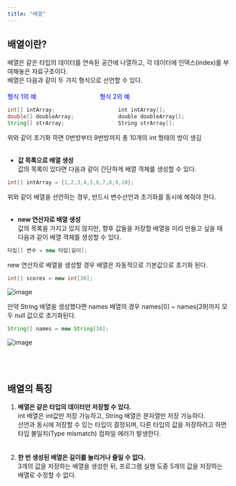 ```yaml
---
title: "배열"
---
```


## 배열이란?
배열은 같은 타입의 데이터를 연속된 공간에 나열하고, 각 데이터에 인덱스(index)를 부여해놓은 자료구조이다.  
배열은 다음과 같이 두 가지 형식으로 선언할 수 있다.  
<br/>
<span style="color: #0000FF">형식 1의 예           형식 2의 예</span>
```java
int[] intArray;                    int intArray[];
double[] doubleArray;              double doubleArray[];
String[] strArray;                 String strArray[];
```  
위와 같이 초기화 하면 0번방부터 9번방까지 총 10개의 int 형태의 방이 생김  
<br/>
- **값 목록으로 배열 생성**  
  값의 목록이 있다면 다음과 같이 간단하게 배열 객체를 생성할 수 있다.
  
```java
int[] intArray = {1,2,3,4,5,6,7,8,9,10};
```   
위와 같이 배열을 선언하는 경우, 반드시 변수선언과 초기화를 동시에 해줘야 한다.
<br/><br/>
- **new 연산자로 배열 생성**  
  값의 목록을 가지고 있지 않지만, 향후 값들을 저장할 배열을 미리 만들고 싶을 때 다음과 같이 배열 객체를 생성할 수 있다.
  
```java
타입[] 변수 = new 타입[길이];
```  
new 연산자로 배열을 생성할 경우 배열은 자동적으로 기본값으로 초기화 된다.

```java
int[] scores = new int[30];
```

![image](https://github.com/byunggon/byunggon.github.io/assets/51072544/0885569d-c1a8-43b0-8f07-2d87af969278)  

만약 String 배열을 생성했다면 names 배열의 경우 names[0] ~ names[29]까지 모두 null 값으로 초기화된다.

```java
String[] names = new String[30];
```

![image](https://github.com/byunggon/byunggon.github.io/assets/51072544/027d5658-3671-44f4-9e62-61cc78532001)  
<br/><br/><br/>
## 배열의 특징
1. **배열은 같은 타입의 데이터만 저장할 수 있다.**   
int 배열은 int값만 저장 가능하고, String 배열은 문자열만 저장 가능하다.  
선언과 동시에 저장할 수 있는 타입이 결정되며, 다른 타입의 값을 저장하려고 하면 타입 불일치(Type mismatch) 컴파일 에러가 발생한다.
<br/><br/><br/>
3. **한 번 생성된 배열은 길이를 늘리거나 줄일 수 없다.**  
3개의 값을 저장하는 배열을 생성한 뒤, 프로그램 실행 도중 5개의 값을 저장하는 배열로 수정할 수 없다.
<br/><br/><br/>
